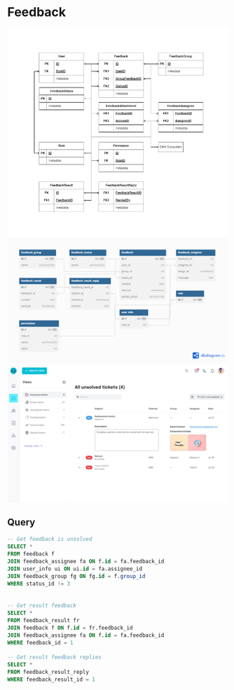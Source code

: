 # Feedback

![img](../../Entity/Feedback%20-%20Entity.png)
![img](../../Detail/Feedback.png)
![img](../../../UX-UI%20design/Version3/Ticket/Ticket%20List.png)

## Query

```sql
-- Get feedback is unsolved
SELECT *
FROM feedback f
JOIN feedback_assignee fa ON f.id = fa.feedback_id
JOIN user_info ui ON ui.id = fa.assignee_id 
JOIN feedback_group fg ON fg.id = f.group_id
WHERE status_id != 3


-- Get result feedback
SELECT *
FROM feedback_result fr
JOIN feedback f ON f.id = fr.feedback_id
JOIN feedback_assignee fa ON f.id = fa.feedback_id
WHERE feedback_id = 1

-- Get result feedback replies
SELECT *
FROM feedback_result_reply
WHERE feedback_result_id = 1
```
